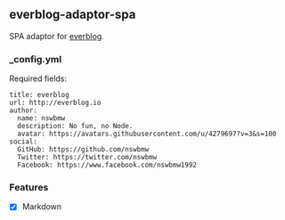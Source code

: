 ## everblog-adaptor-spa

SPA adaptor for [everblog](https://github.com/everblogjs/everblog).

### _config.yml

Required fields:

```
title: everblog
url: http://everblog.io
author:
  name: nswbmw
  description: No fun, no Node.
  avatar: https://avatars.githubusercontent.com/u/4279697?v=3&s=100
social:
  GitHub: https://github.com/nswbmw
  Twitter: https://twitter.com/nswbmw
  Facebook: https://www.facebook.com/nswbmw1992
```

### Features

* [X] Markdown